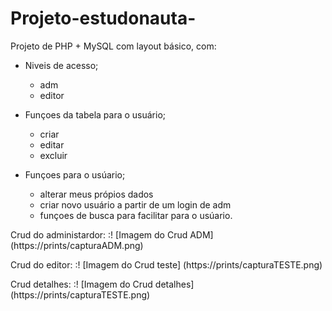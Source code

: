 # Projeto-estudonauta-
Projeto de PHP + MySQL com layout básico, com:

- Niveis de acesso;
  - adm
  - editor

- Funçoes da tabela para o usuário;
  - criar
  - editar  
  - excluir
 
- Funçoes para o usúario;
  - alterar meus própios dados 
  - criar novo usuário a partir de um login de adm
  - funçoes de busca para facilitar para o usúario.

Crud do administardor: 
:! [Imagem do Crud ADM] 
(https://prints/capturaADM.png)

Crud do editor: 
:! [Imagem do Crud teste] 
(https://prints/capturaTESTE.png)

Crud detalhes: 
:! [Imagem do Crud detalhes] 
(https://prints/capturaTESTE.png)

